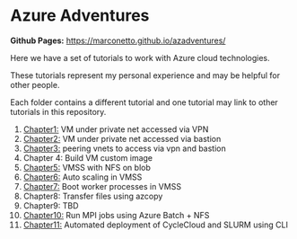# Azure Adventures


**Github Pages:** <https://marconetto.github.io/azadventures/>

Here we have a set of tutorials to work with Azure cloud technologies.

These tutorials represent my personal experience and may be helpful for other
people.

Each folder contains a different tutorial and one tutorial may link to other
tutorials in this repository.


1. [Chapter1:](chapter1/) VM under private net accessed via VPN
2. [Chapter2:](chapter2/) VM under private net accessed via bastion
3. [Chapter3:](chapter3/) peering vnets to access via vpn and bastion
4. Chapter 4: Build VM custom image
5. [Chapter5:](chapter5/) VMSS with NFS on blob
6. [Chapter6:](chapter6/) Auto scaling in VMSS
7. [Chapter7:](chapter7/) Boot worker processes in VMSS
8. Chapter8: Transfer files using azcopy
9. Chapter9: TBD
10. [Chapter10:](chapter10/) Run MPI jobs using Azure Batch + NFS
11. [Chapter11:](chapter11/) Automated deployment of CycleCloud and SLURM using CLI


